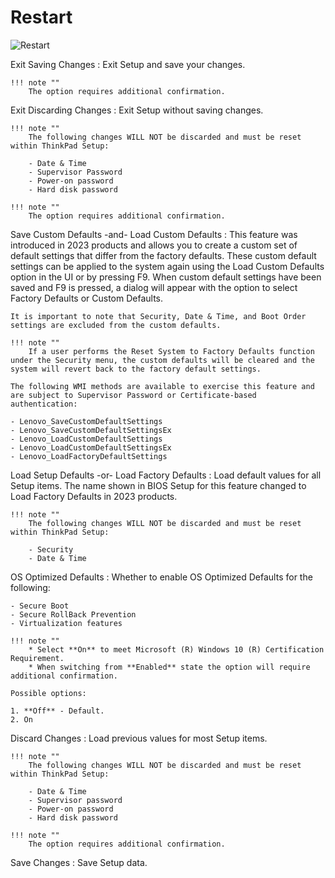 # Restart

![Restart](https://cdrt.github.io/mk_docs/ref/bios/settings/thinkpad/img/tp_restart.png)

Exit Saving Changes
:  Exit Setup and save your changes.

    !!! note ""
        The option requires additional confirmation.

Exit Discarding Changes
:  Exit Setup without saving changes.

    !!! note ""
        The following changes WILL NOT be discarded and must be reset within ThinkPad Setup:
        
        - Date & Time
        - Supervisor Password
        - Power-on password
        - Hard disk password

    !!! note ""
        The option requires additional confirmation.

Save Custom Defaults -and- Load Custom Defaults
:  This feature was introduced in 2023 products and allows you to create a custom set of default settings that differ from the factory defaults. These custom default settings can be applied to the system again using the Load Custom Defaults option in the UI or by pressing F9. When custom default settings have been saved and F9 is pressed, a dialog will appear with the option to select Factory Defaults or Custom Defaults.

    It is important to note that Security, Date & Time, and Boot Order settings are excluded from the custom defaults.

    !!! note ""
        If a user performs the Reset System to Factory Defaults function under the Security menu, the custom defaults will be cleared and the system will revert back to the factory default settings.

    The following WMI methods are available to exercise this feature and are subject to Supervisor Password or Certificate-based authentication:

    - Lenovo_SaveCustomDefaultSettings
    - Lenovo_SaveCustomDefaultSettingsEx
    - Lenovo_LoadCustomDefaultSettings
    - Lenovo_LoadCustomDefaultSettingsEx
    - Lenovo_LoadFactoryDefaultSettings

Load Setup Defaults -or- Load Factory Defaults
:  Load default values for all Setup items. The name shown in BIOS Setup for this feature changed to Load Factory Defaults in 2023 products.

    !!! note ""
        The following changes WILL NOT be discarded and must be reset within ThinkPad Setup:
        
        - Security
        - Date & Time

OS Optimized Defaults
:  Whether to enable OS Optimized Defaults for the following:

    - Secure Boot
    - Secure RollBack Prevention
    - Virtualization features

    !!! note ""
        * Select **On** to meet Microsoft (R) Windows 10 (R) Certification Requirement.
        * When switching from **Enabled** state the option will require additional confirmation.

    Possible options:

    1. **Off** - Default.
    2. On

Discard Changes
:  Load previous values for most Setup items.

    !!! note ""
        The following changes WILL NOT be discarded and must be reset within ThinkPad Setup:
        
        - Date & Time
        - Supervisor password
        - Power-on password
        - Hard disk password 

    !!! note ""
        The option requires additional confirmation.

Save Changes
:  Save Setup data.
